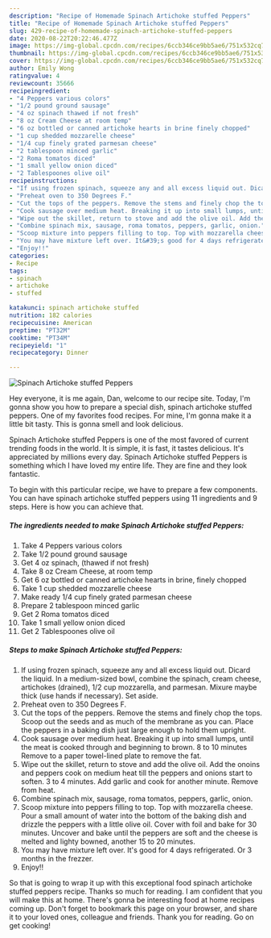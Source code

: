 ```yaml
---
description: "Recipe of Homemade Spinach Artichoke stuffed Peppers"
title: "Recipe of Homemade Spinach Artichoke stuffed Peppers"
slug: 429-recipe-of-homemade-spinach-artichoke-stuffed-peppers
date: 2020-08-22T20:22:46.477Z
image: https://img-global.cpcdn.com/recipes/6ccb346ce9bb5ae6/751x532cq70/spinach-artichoke-stuffed-peppers-recipe-main-photo.jpg
thumbnail: https://img-global.cpcdn.com/recipes/6ccb346ce9bb5ae6/751x532cq70/spinach-artichoke-stuffed-peppers-recipe-main-photo.jpg
cover: https://img-global.cpcdn.com/recipes/6ccb346ce9bb5ae6/751x532cq70/spinach-artichoke-stuffed-peppers-recipe-main-photo.jpg
author: Emily Wong
ratingvalue: 4
reviewcount: 35666
recipeingredient:
- "4 Peppers various colors"
- "1/2 pound ground sausage"
- "4 oz spinach thawed if not fresh"
- "8 oz Cream Cheese at room temp"
- "6 oz bottled or canned artichoke hearts in brine finely chopped"
- "1 cup shedded mozzarelle cheese"
- "1/4 cup finely grated parmesan cheese"
- "2 tablespoon minced garlic"
- "2 Roma tomatos diced"
- "1 small yellow onion diced"
- "2 Tablespoones olive oil"
recipeinstructions:
- "If using frozen spinach, squeeze any and all excess liquid out. Dicard the liquid. In a medium-sized bowl, combine the spinach, cream cheese, artichokes (drained), 1/2 cup mozzarella, and parmesan. Mixure maybe thick (use hands if necessary). Set aside."
- "Preheat oven to 350 Degrees F."
- "Cut the tops of the peppers. Remove the stems and finely chop the tops. Scoop out the seeds and as much of the membrane as you can. Place the peppers in a baking dish just large enough to hold them upright."
- "Cook sausage over medium heat. Breaking it up into small lumps, until the meat is cooked through and beginning to brown. 8 to 10 minutes Remove to a paper towel-lined plate to remove the fat."
- "Wipe out the skillet, return to stove and add the olive oil. Add the onoins and peppers cook on medium heat till the peppers and onions start to soften. 3 to 4 minutes. Add garlic and cook for another minute. Remove from heat."
- "Combine spinach mix, sausage, roma tomatos, peppers, garlic, onion."
- "Scoop mixture into peppers filling to top. Top with mozzarella cheese. Pour a small amount of water into the bottom of the baking dish and drizzle the peppers with a little olive oil. Cover with foil and bake for 30 minutes. Uncover and bake until the peppers are soft and the cheese is melted and lighty bowned, another 15 to 20 minutes."
- "You may have mixture left over. It&#39;s good for 4 days refrigerated. Or 3 months in the frezzer."
- "Enjoy!!"
categories:
- Recipe
tags:
- spinach
- artichoke
- stuffed

katakunci: spinach artichoke stuffed 
nutrition: 182 calories
recipecuisine: American
preptime: "PT32M"
cooktime: "PT34M"
recipeyield: "1"
recipecategory: Dinner

---
```



![Spinach Artichoke stuffed Peppers](https://img-global.cpcdn.com/recipes/6ccb346ce9bb5ae6/751x532cq70/spinach-artichoke-stuffed-peppers-recipe-main-photo.jpg)

Hey everyone, it is me again, Dan, welcome to our recipe site. Today, I'm gonna show you how to prepare a special dish, spinach artichoke stuffed peppers. One of my favorites food recipes. For mine, I'm gonna make it a little bit tasty. This is gonna smell and look delicious.



Spinach Artichoke stuffed Peppers is one of the most favored of current trending foods in the world. It is simple, it is fast, it tastes delicious. It's appreciated by millions every day. Spinach Artichoke stuffed Peppers is something which I have loved my entire life. They are fine and they look fantastic.


To begin with this particular recipe, we have to prepare a few components. You can have spinach artichoke stuffed peppers using 11 ingredients and 9 steps. Here is how you can achieve that.

<!--inarticleads1-->

##### The ingredients needed to make Spinach Artichoke stuffed Peppers:

1. Take 4 Peppers various colors
1. Take 1/2 pound ground sausage
1. Get 4 oz spinach, (thawed if not fresh)
1. Take 8 oz Cream Cheese, at room temp
1. Get 6 oz bottled or canned artichoke hearts in brine, finely chopped
1. Take 1 cup shedded mozzarelle cheese
1. Make ready 1/4 cup finely grated parmesan cheese
1. Prepare 2 tablespoon minced garlic
1. Get 2 Roma tomatos diced
1. Take 1 small yellow onion diced
1. Get 2 Tablespoones olive oil




<!--inarticleads2-->

##### Steps to make Spinach Artichoke stuffed Peppers:

1. If using frozen spinach, squeeze any and all excess liquid out. Dicard the liquid. In a medium-sized bowl, combine the spinach, cream cheese, artichokes (drained), 1/2 cup mozzarella, and parmesan. Mixure maybe thick (use hands if necessary). Set aside.
1. Preheat oven to 350 Degrees F.
1. Cut the tops of the peppers. Remove the stems and finely chop the tops. Scoop out the seeds and as much of the membrane as you can. Place the peppers in a baking dish just large enough to hold them upright.
1. Cook sausage over medium heat. Breaking it up into small lumps, until the meat is cooked through and beginning to brown. 8 to 10 minutes Remove to a paper towel-lined plate to remove the fat.
1. Wipe out the skillet, return to stove and add the olive oil. Add the onoins and peppers cook on medium heat till the peppers and onions start to soften. 3 to 4 minutes. Add garlic and cook for another minute. Remove from heat.
1. Combine spinach mix, sausage, roma tomatos, peppers, garlic, onion.
1. Scoop mixture into peppers filling to top. Top with mozzarella cheese. Pour a small amount of water into the bottom of the baking dish and drizzle the peppers with a little olive oil. Cover with foil and bake for 30 minutes. Uncover and bake until the peppers are soft and the cheese is melted and lighty bowned, another 15 to 20 minutes.
1. You may have mixture left over. It&#39;s good for 4 days refrigerated. Or 3 months in the frezzer.
1. Enjoy!!




So that is going to wrap it up with this exceptional food spinach artichoke stuffed peppers recipe. Thanks so much for reading. I am confident that you will make this at home. There's gonna be interesting food at home recipes coming up. Don't forget to bookmark this page on your browser, and share it to your loved ones, colleague and friends. Thank you for reading. Go on get cooking!
